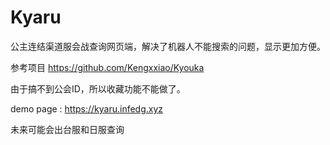 # Kyaru

公主连结渠道服会战查询网页端，解决了机器人不能搜索的问题，显示更加方便。

参考项目 https://github.com/Kengxxiao/Kyouka

由于搞不到公会ID，所以收藏功能不能做了。

demo page : https://kyaru.infedg.xyz

未来可能会出台服和日服查询


